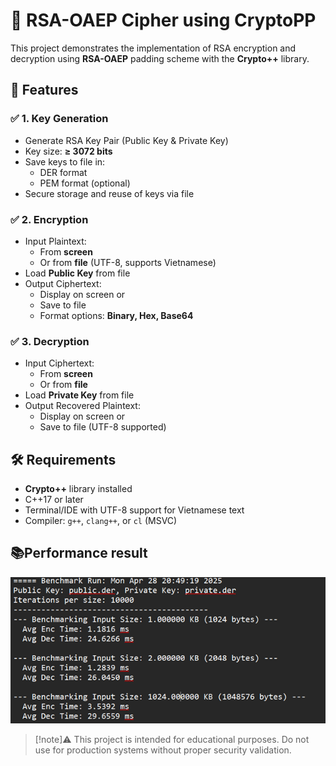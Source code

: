 # 🔐 RSA-OAEP Cipher using CryptoPP

This project demonstrates the implementation of RSA encryption and decryption using **RSA-OAEP** padding scheme with the **Crypto++** library.

## 🧩 Features

### ✅ 1. Key Generation
- Generate RSA Key Pair (Public Key & Private Key)
- Key size: **≥ 3072 bits**
- Save keys to file in:
  - DER format
  - PEM format (optional)
- Secure storage and reuse of keys via file

### ✅ 2. Encryption
- Input Plaintext:
  - From **screen**
  - Or from **file** (UTF-8, supports Vietnamese)
- Load **Public Key** from file
- Output Ciphertext:
  - Display on screen or
  - Save to file
  - Format options: **Binary, Hex, Base64**

### ✅ 3. Decryption
- Input Ciphertext:
  - From **screen**
  - Or from **file**
- Load **Private Key** from file
- Output Recovered Plaintext:
  - Display on screen or
  - Save to file (UTF-8 supported)

## 🛠 Requirements

- **Crypto++** library installed
- C++17 or later
- Terminal/IDE with UTF-8 support for Vietnamese text
- Compiler: `g++`, `clang++`, or `cl` (MSVC)

## 📚Performance result
![alt text](image.png)

>[!note]⚠️ This project is intended for educational purposes. Do not use for production systems without proper security validation.
